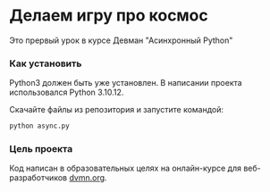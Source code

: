 # Делаем игру про космос

Это прервый урок в курсе Девман "Асинхронный Python"

### Как установить

Python3 должен быть уже установлен. В написании проекта использовался Python 3.10.12.

Скачайте файлы из репозитория и запустите командой:
```sh
python async.py
```

### Цель проекта

Код написан в образовательных целях на онлайн-курсе для веб-разработчиков [dvmn.org](https://dvmn.org/).